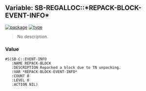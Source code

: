 ## Variable: SB-REGALLOC::\*REPACK-BLOCK-EVENT-INFO\*
[![package](https://img.shields.io/badge/Package-SB--REGALLOC-5f9ea0.svg?style=social&colorA=999999)](../) [![type](https://img.shields.io/badge/Type-Variable-5f9ea0.svg?style=social&colorA=999999)](../#variable) 

> No description.

### Value
```
#S(SB-C::EVENT-INFO
   :NAME REPACK-BLOCK
   :DESCRIPTION Repacked a block due to TN unpacking.
   :VAR *REPACK-BLOCK-EVENT-INFO*
   :COUNT 0
   :LEVEL 0
   :ACTION NIL)
```

